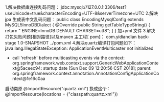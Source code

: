 1.解决数据库连接乱码问题：
  jdbc:mysql://127.0.0.1:3306/test?useUnicode=true&characterEncoding=UTF-8&serverTimezone=UTC 
2.解决jpa 生成表中文乱码问题：
  public class EncodingMysqlConfig extends MySQL5InnoDBDialect {
      @Override
      public String getTableTypeString() {
          return " ENGINE=InnoDB DEFAULT CHARSET=utf8";
      }
  }
  加+yml 文件
3.解决打包失败问题[相对路径]以及maven 主工程[ <packaging>pom</packaging>]：
  	<parent>
  		<groupId>com.yidiandian</groupId>
  		<artifactId>back-stage</artifactId>
  		<version>1.0-SNAPSHOT</version>
  		<relativePath>../pom.xml</relativePath>
  	</parent>
4.解决quartz编译打包问题如下：  	 
java.lang.IllegalStateException: ApplicationEventMulticaster not initialized
 - call 'refresh' before multicasting events via the context: org.springframework.web.context.support.GenericWebApplicationContext@5aceec94:
  startup date [Sun Dec 09 12:20:56 CST 2018]; parent: org.springframework.context.annotation.AnnotationConfigApplicationContext@1e16c0aa
  
  启动类原 @ImportResource("quartz.xml") 换成这个：@ImportResource(locations = {"classpath:quartz.xml"})